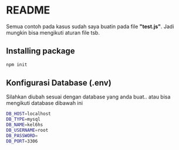# README

Semua contoh pada kasus sudah saya buatin pada file <b>"test.js"</b>. Jadi
mungkin bisa mengikuti aturan file tsb.

## Installing package

```bash
npm init
```

## Konfigurasi Database (.env)

Silahkan diubah sesuai dengan database yang anda buat.. atau bisa mengikuti
database dibawah ini

```bash
DB_HOST=localhost
DB_TYPE=mysql
DB_NAME=kel6hs
DB_USERNAME=root
DB_PASSWORD=
DB_PORT=3306
```
